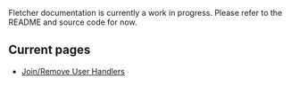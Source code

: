 Fletcher documentation is currently a work in progress. Please refer to the README and source code for now.
## Current pages
- [Join/Remove User Handlers](join-behavior.md)
